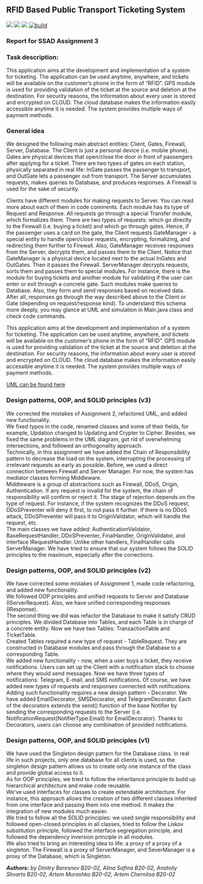 ## RFID Based Public Transport Ticketing System

![](https://img.shields.io/github/issues/aalexren/RFID-System) ![](https://img.shields.io/github/stars/aalexren/RFID-System) ![](https://img.shields.io/github/license/aalexren/RFID-System) [![build](https://github.com/aalexren/RFID-System/actions/workflows/build.yml/badge.svg)](https://github.com/aalexren/RFID-System/actions/workflows/build.yml)

### Report for SSAD Assignment 3


###  **Task description:**

This application aims at the development and implementation of a system for ticketing. The application can be used anytime, anywhere, and tickets will be available on the customer’s phone in the form of “RFID”. GPS module is used for providing validation of the ticket at the source and deletion at the destination. For security reasons, the information about every user is stored and encrypted on CLOUD. The cloud database makes the information easily accessible anytime it is needed. The system provides multiple ways of payment methods.

### **General idea**
We designed the following main abstract entities: Client, Gates, Firewall, Server, Database. The Client is just a personal device (i.e. mobile phone). Gates are physical devices that open/close the door in front of passengers after applying for a ticket. There are two types of gates on each station, physically separated in real life: InGate passes the passenger to transport, and OutGate lets a passenger out from transport. The Server accumulates requests, makes queries to Database, and produces responses. A Firewall is used for the sake of security.  

Clients have different modules for making requests to Server. You can read more about each of them in code comments. Each module has its type of Request and Response. All requests go through a special Transfer module, which formalizes them. There are two types of requests: which go directly to the Firewall (i.e. buying a ticket) and which go through gates. Hence, if the passenger uses a card on the gate, the Client requests GateManager - a special entity to handle open/close requests, encrypting, formalizing, and redirecting them further to Firewall. Also, GateManager receives responses from the Server, decrypts them, and passes them to the Client. Notice that GateManager is a physical device located next to the actual InGates and OutGates. Then it passes the Firewall. ServerManager decrypts requests, sorts them and passes them to special modules. For instance, there is the module for buying tickets and another module for validating if the user can enter or exit through a concrete gate. Such modules make queries to Database. Also, they form and send responses based on received data. After all, responses go through the way described above to the Client or Gate (depending on request/response kind). To understand this schema more deeply, you may glance at UML and simulation in Main.java class and check code commands.  

This application aims at the development and implementation of a system for ticketing. The application can be used anytime, anywhere, and tickets will be available on the customer’s phone in the form of “RFID”. GPS module is used for providing validation of the ticket at the source and deletion at the destination. For security reasons, the information about every user is stored and encrypted on CLOUD. The cloud database makes the information easily accessible anytime it is needed. The system provides multiple ways of payment methods.  

[UML can be found here](uml.png)

### **Design patterns, OOP, and SOLID principles (v3)**
We corrected the mistakes of Assignment 2, refactored UML, and added new functionality.  
We fixed typos in the code, renamed classes and some of their fields, for example, Updation changed to Updating and Crypter to Cipher. Besides, we fixed the same problems in the UML diagram, got rid of overwhelming intersections, and followed an orthogonality approach.  
Technically, in this assignment we have added the Chain of Responsibility pattern to decrease the load on the system, interrupting the processing of irrelevant requests as early as possible. Before, we used a direct connection between Firewall and Server Manager. For now, the system has mediator classes forming Middleware.  
Middleware is a group of abstractions such as Firewall, DDoS, Origin, Authentication. If any request is invalid for the system, the chain of responsibility will confirm or reject it. The stage of rejection depends on the type of request. For instance, if the system recognizes the DDoS request, DDoSPreventer will deny it first, to not pass it further. If there is no DDoS attack, DDoSPreventer will pass it to OriginValidator, which will handle the request, etc.  
The main classes we have added: AuthenticationValidator, BaseRequestHandler, DDoSPreventer, FinalHandler, OriginValidator, and interface IRequestHandler. Unlike other handlers, FinalHandler calls ServerManager.
We have tried to ensure that our system follows the SOLID principles to the maximum, especially after the corrections.  

### **Design patterns, OOP, and SOLID principles (v2)**
We have corrected some mistakes of Assignment 1, made code refactoring, and added new functionality.  
We followed OOP principles and unified requests to Server and Database (IServerRequest). Also, we have unified corresponding responses (IResponse).  
The second thing we did was refactor the Database to make it satisfy CRUD principles. We divided Database into Tables, and each Table is in charge of a concrete entity. Now we have two Tables: TransactionTable and TicketTable.  
Created Tables required a new type of request - TableRequest. They are constructed in Database modules and pass through the Database to a corresponding Table.  
We added new functionality - now, when a user buys a ticket, they receive notifications. Users can set up the Client with a notification stack to choose where they would send messages. Now we have three types of notifications: Telegram, E-mail, and SMS notifications. Of course, we have added new types of requests and responses connected with notifications.  
Adding such functionality requires a new design pattern - Decorator. We have added EmailDecorator, SMSDecorator, and TelegramDecorator. Each of the decorators extends the send() function of the base Notifier by sending the corresponding requests to the Server (i.e. NotificationRequest(NotifierType.Email) for EmailDecorator). Thanks to Decorators, users can choose any combination of provided notifications.  

### **Design patterns, OOP, and SOLID principles (v1)**
We have used the Singleton design pattern for the Database class. In real life in such projects, only one database for all clients is used, so the singleton design pattern allows us to create only one instance of the class and provide global access to it.  
As for OOP principles, we tried to follow the inheritance principle to build up hierarchical architecture and make code reusable.  
We’ve used interfaces for classes to create extendable architecture. For instance, this approach allows the creation of two different classes inherited from one interface and passing them into one method. It makes the integration of new modules much easier.  
We tried to follow all the SOLID principles: we used single responsibility and followed open-closed principles in all classes, tried to follow the Liskov substitution principle, followed the interface segregation principle, and followed the dependency inversion principle in all modules.  
We also tried to bring an interesting idea to life: a proxy of a proxy of a singleton. The Firewall is a proxy of ServerManager, and SeverManager is a proxy of the Database, which is Singleton.  

***Authors:*** *by Dmitry Beresnev B20-02, Alina Safina B20-02, Anatoliy Shvarts B20-02, Artem Murashko B20-02, Artem Chernitsa B20-02*